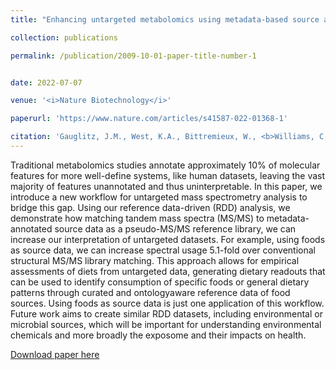 ```yaml
---
title: "Enhancing untargeted metabolomics using metadata-based source annotation"

collection: publications

permalink: /publication/2009-10-01-paper-title-number-1


date: 2022-07-07

venue: '<i>Nature Biotechnology</i>'

paperurl: 'https://www.nature.com/articles/s41587-022-01368-1'

citation: 'Gauglitz, J.M., West, K.A., Bittremieux, W., <b>Williams, C.L.</b>, et al. Enhancing untargeted metabolomics using metadata-based source annotation. <i>Nat Biotechnol</i> 40, 1774–1779 (2022).'
---
```


Traditional metabolomics studies annotate approximately 10% of molecular features
for more well-define systems, like human datasets, leaving the vast majority of features
unannotated and thus uninterpretable. In this paper, we introduce a new workflow for untargeted
mass spectrometry analysis to bridge this gap. Using our reference data-driven (RDD) analysis,
we demonstrate how matching tandem mass spectra (MS/MS) to metadata-annotated source
data as a pseudo-MS/MS reference library, we can increase our interpretation of untargeted
datasets. For example, using foods as source data, we can increase spectral usage 5.1-fold
over conventional structural MS/MS library matching. This approach allows for empirical
assessments of diets from untargeted data, generating dietary readouts that can be used to
identify consumption of specific foods or general dietary patterns through curated and ontologyaware
reference data of food sources. Using foods as source data is just one application of this
workflow. Future work aims to create similar RDD datasets, including environmental or microbial
sources, which will be important for understanding environmental chemicals and more broadly
the exposome and their impacts on health.


[Download paper here](https://www.nature.com/articles/s41587-022-01368-1)

